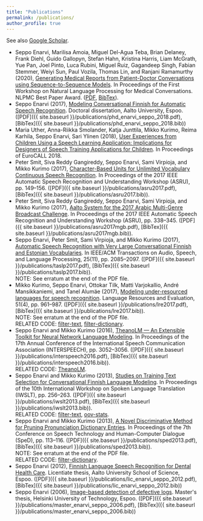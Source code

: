 ```yaml
---
title: "Publications"
permalink: /publications/
author_profile: true
---
```


See also [Google Scholar](https://scholar.google.com/citations?user=4fAZhfkAAAAJ).

* Seppo Enarvi, Marilisa Amoia, Miguel Del-Agua Teba, Brian Delaney, Frank Diehl, Guido Gallopyn, Stefan Hahn, Kristina Harris, Liam McGrath, Yue Pan, Joel Pinto, Luca Rubini, Miguel Ruiz, Gagandeep Singh, Fabian Stemmer, Weiyi Sun, Paul Vozila, Thomas Lin, and Ranjani Ramamurthy (2020),
  [Generating Medical Reports from Patient-Doctor Conversations using Sequence-to-Sequence Models](https://www.aclweb.org/anthology/2020.nlpmc-1.4/).
  In Proceedings of the First Workshop on Natural Language Processing for Medical Conversations.
  NLPMC Best Paper Award.
  ([PDF](https://www.aclweb.org/anthology/2020.nlpmc-1.4.pdf),
  [BibTex](https://www.aclweb.org/anthology/2020.nlpmc-1.4.bib)).
* Seppo Enarvi (2017),
  [Modeling Conversational Finnish for Automatic Speech Recognition](http://urn.fi/URN:ISBN:978-952-60-7908-0).
  Doctoral dissertation, Aalto University, Espoo.
  ([PDF]({{ site.baseurl }}/publications/phd_enarvi_seppo_2018.pdf),
  [BibTex]({{ site.baseurl }}/publications/phd_enarvi_seppo_2018.bib))
* Maria Uther, Anna-Riikka Smolander, Katja Junttila, Mikko Kurimo, Reima Karhila, Seppo Enarvi, Sari Ylinen (2018),
  [User Experiences from Children Using a Speech Learning Application: Implications for Designers of Speech Training Applications for Children](http://dx.doi.org/10.1155/2018/7345397).
  In Proceedings of EuroCALL 2018.
* Peter Smit, Siva Reddy Gangireddy, Seppo Enarvi, Sami Virpioja, and Mikko Kurimo (2017),
  [Character-Based Units for Unlimited Vocabulary Continuous Speech Recognition](http://dx.doi.org/10.1109/ASRU.2017.8268929).
  In Proceedings of the 2017 IEEE Automatic Speech Recognition and Understanding Workshop (ASRU), pp. 149–156.
  ([PDF]({{ site.baseurl }}/publications/asru2017.pdf),
  [BibTex]({{ site.baseurl }}/publications/asru2017.bib)).
* Peter Smit, Siva Reddy Gangireddy, Seppo Enarvi, Sami Virpioja, and Mikko Kurimo (2017),
  [Aalto System for the 2017 Arabic Multi-Genre Broadcast Challenge](http://dx.doi.org/10.1109/ASRU.2017.8268955).
  In Proceedings of the 2017 IEEE Automatic Speech Recognition and Understanding Workshop (ASRU), pp. 338–345.
  ([PDF]({{ site.baseurl }}/publications/asru2017mgb.pdf),
  [BibTex]({{ site.baseurl }}/publications/asru2017mgb.bib)).
* Seppo Enarvi, Peter Smit, Sami Virpioja, and Mikko Kurimo (2017),
  [Automatic Speech Recognition with Very Large Conversational Finnish and Estonian Vocabularies](http://dx.doi.org/10.1109/TASLP.2017.2743344).
  In IEEE/ACM Transactions on Audio, Speech, and Language Processing, 25(11), pp. 2085–2097.
  ([PDF]({{ site.baseurl }}/publications/taslp2017.pdf),
  [BibTex]({{ site.baseurl }}/publications/taslp2017.bib)).  
  NOTE: See erratum at the end of the PDF file.
* Mikko Kurimo, Seppo Enarvi, Ottokar Tilk, Matti Varjokallio, André
  Mansikkaniemi, and Tanel Alumäe (2017),
  [Modeling under-resourced languages for speech recognition](http://dx.doi.org/10.1007/s10579-016-9336-9).
  Language Resources and Evaluation, 51(4), pp. 961–987.
  ([PDF]({{ site.baseurl }}/publications/lre2017.pdf),
  [BibTex]({{ site.baseurl }}/publications/lre2017.bib)).  
  NOTE: See erratum at the end of the PDF file.  
  RELATED CODE: [filter-text](https://github.com/senarvi/senarvi-speech/tree/master/filter-text),
  [filter-dictionary](https://github.com/senarvi/senarvi-speech/tree/master/filter-dictionary).
* Seppo Enarvi and Mikko Kurimo (2016),
  [TheanoLM — An Extensible Toolkit for Neural Network Language Modeling](https://www.isca-archive.org/interspeech_2016/enarvi16_interspeech.html).
  In Proceedings of the 17th Annual Conference of the International Speech Communication Association (INTERSPEECH), pp. 3052–3056.
  ([PDF]({{ site.baseurl }}/publications/interspeech2016.pdf),
  [BibTex]({{ site.baseurl }}/publications/interspeech2016.bib)).  
  RELATED CODE: [TheanoLM](https://github.com/senarvi/theanolm).
* Seppo Enarvi and Mikko Kurimo (2013),
  [Studies on Training Text Selection for Conversational Finnish Language Modeling](http://workshop2013.iwslt.org/downloads/Studies_on_Training_Text_Selection_for_Conversational_Finnish_Language_Modeling.pdf).
  In Proceedings of the 10th International Workshop on Spoken Language Translation (IWSLT), pp. 256–263.
  ([PDF]({{ site.baseurl }}/publications/iwslt2013.pdf),
  [BibTex]({{ site.baseurl }}/publications/iwslt2013.bib)).  
  RELATED CODE: [filter-text](https://github.com/senarvi/senarvi-speech/tree/master/filter-text),
  [oov-stats](https://github.com/senarvi/senarvi-speech/tree/master/oov-stats).
* Seppo Enarvi and Mikko Kurimo (2013),
  [A Novel Discriminative Method for Pruning Pronunciation Dictionary Entries](http://dx.doi.org/10.1109/SpeD.2013.6682659).
  In Proceedings of the 7th Conference on Speech Technology and Human-Computer Dialogue (SpeD), pp. 113–116.
  ([PDF]({{ site.baseurl }}/publications/sped2013.pdf),
  [BibTex]({{ site.baseurl }}/publications/sped2013.bib)).  
  NOTE: See erratum at the end of the PDF file.  
  RELATED CODE: [filter-dictionary](https://github.com/senarvi/senarvi-speech/tree/master/filter-dictionary).
* Seppo Enarvi (2012),
  [Finnish Language Speech Recognition for Dental Health Care](http://urn.fi/URN:NBN:fi:aalto-201210203324).
  Licentiate thesis, Aalto University School of Science, Espoo.
  ([PDF]({{ site.baseurl }}/publications/lic_enarvi_seppo_2012.pdf),
  [BibTex]({{ site.baseurl }}/publications/lic_enarvi_seppo_2012.bib))
* Seppo Enarvi (2006),
  [Image-based detection of defective logs](http://urn.fi/URN:NBN:fi:aalto-201304271936).
  Master's thesis, Helsinki University of Technology, Espoo.
  ([PDF]({{ site.baseurl }}/publications/master_enarvi_seppo_2006.pdf),
  [BibTex]({{ site.baseurl }}/publications/master_enarvi_seppo_2006.bib))
